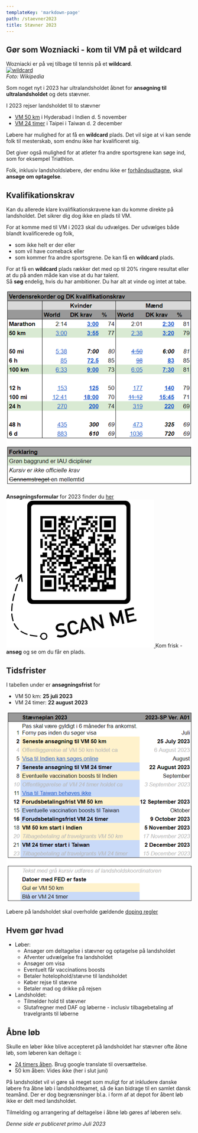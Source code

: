 ```yaml
---
templateKey: 'markdown-page'
path: /staevner2023
title: Stævner 2023
---
```

###

##
## Gør som Wozniacki - kom til VM på et wildcard

Wozniacki er på vej tilbage til tennis på et **wildcard**.  
[![wildcard](https://upload.wikimedia.org/wikipedia/commons/thumb/d/d9/Caroline_Wozniacki_%2835449695422%29.jpg/330px-Caroline_Wozniacki_%2835449695422%29.jpg)](https://www.bt.dk/sport/us-open-og-montreal-bekraefter-wozniacki-faar-wildcard)  
_Foto: Wikipedia_

Som noget nyt i 2023 har ultralandsholdet åbnet for **ansøgning til ultralandsholdet** og dets stævner.

I 2023 rejser landsholdet til to stævner

* [VM 50 km](https://iau-ultramarathon.org/2023-iau-50km-world-championships-announcement.html) i Hyderabad i Indien d. 5 november
* [VM 24 timer](https://iau-ultramarathon.org/2023-iau-24hr-world-championship-announcement.html) i Taipei i Taiwan d. 2 december

Løbere har mulighed for at få en **wildcard** plads. Det vil sige at vi kan sende folk til mesterskab, som endnu ikke har kvalificeret sig.

Det giver også mulighed for at atleter fra andre sportsgrene kan søge ind, som for eksempel Triathlon.

Folk, inklusiv landsholdsløbere, der endnu ikke er [forhåndsudtagne](https://bit.ly/ul-fu), skal **ansøge om optagelse**.

##
## Kvalifikationskrav

Kan du allerede klare kvalifikationskravene kan du komme direkte på landsholdet. Det sikrer dig dog ikke en plads til VM. 

For at komme med til VM i 2023 skal du  udvælges. Der udvælges både blandt kvalificerede og folk, 
* som ikke helt er der eller 
* som vil have comeback eller
* som kommer fra andre sportsgrene. 
De kan få en **wildcard** plads.

For at få en **wildcard** plads rækker det med op til 20% ringere resultat eller at du på anden måde kan vise at du har talent.  
Så **søg** endelig, hvis du har ambitioner. Du har alt at vinde og intet at tabe.  

<a href="https://bit.ly/ul-kk" target="_blank" rel="noreferrer">
<img src="../../img/staevner/KK-pub.png" alt="Kvalifikationskrav DK" style="background-image:none;"/>
</a>

####  
**Ansøgningsformular** for 2023 finder du [her](https://forms.gle/hQN81PJ3EXc1LzKZ8)
<a href="https://forms.gle/hQN81PJ3EXc1LzKZ8" target="_blank" rel="noreferrer">
<img src="../../img/staevner/Ansogning-til-Ultralandsholdet-2023-sm.png" alt="Ansøgning for 2023 QR" style="background-image:none"/>
</a>
Kom frisk - **ansøg** og se om du får en plads.

##
## Tidsfrister

I tabellen under er **ansøgningsfrist** for

* VM 50 km: **25 juli 2023**
* VM 24 timer: **22 august 2023**


[![Stævnetider for 2023](../../img/staevner/SP-pub.png)](https://bit.ly/ul-sp2)

Løbere på landsholdet skal overholde gældende [doping regler](https://www.antidoping.dk/)

##
## Hvem gør hvad

* Løber:
    * Ansøger om deltagelse i stævner og optagelse på landsholdet
    * Afventer udvælgelse fra landsholdet
    * Ansøger om visa
    * Eventuelt får vaccinations boosts
    * Betaler hotelophold/stævne til landsholdet
    * Køber rejse til stævne
    * Betaler mad og drikke på rejsen
* Landsholdet:
    * Tilmelder hold til stævner
    * Slutafregner med DAF og løberne - inclusiv tilbagebetaling af travelgrants til løberne

##
## Åbne løb

Skulle en løber ikke blive accepteret på landsholdet har stævner ofte åbne løb, som løberen kan deltage i:

* [24 timers åben](https://docs.google.com/document/d/1pzMD8B4cDRejvNOZ8HikUmYTkNKwwf3jKuJu7_LqQZQ/edit). Brug google translate til oversættelse.
* 50 km åben: Vides ikke (her i slut juni)

På landsholdet vil vi gøre så meget som muligt for at inkludere danske løbere fra åbne løb i landsholdteamet, så de kan bidrage til en samlet dansk teamånd. 
Der er dog begrænsninger bl.a. i form af at depot for åbent løb ikke er delt med landsholdet.

Tilmelding og arrangering af deltagelse i åbne løb gøres af løberen selv.

_Denne side er publiceret primo Juli 2023_
